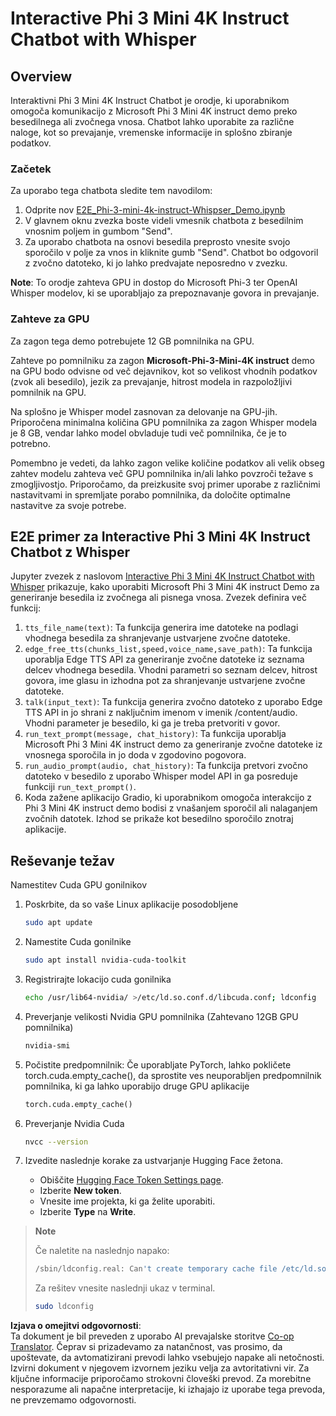 <!--
CO_OP_TRANSLATOR_METADATA:
{
  "original_hash": "006e8cf75211d3297f24e1b22e38955f",
  "translation_date": "2025-05-09T18:35:06+00:00",
  "source_file": "md/02.Application/01.TextAndChat/Phi3/E2E_Phi-3-mini_with_whisper.md",
  "language_code": "sl"
}
-->
# Interactive Phi 3 Mini 4K Instruct Chatbot with Whisper

## Overview

Interaktivni Phi 3 Mini 4K Instruct Chatbot je orodje, ki uporabnikom omogoča komunikacijo z Microsoft Phi 3 Mini 4K instruct demo preko besedilnega ali zvočnega vnosa. Chatbot lahko uporabite za različne naloge, kot so prevajanje, vremenske informacije in splošno zbiranje podatkov.

### Začetek

Za uporabo tega chatbota sledite tem navodilom:

1. Odprite nov [E2E_Phi-3-mini-4k-instruct-Whispser_Demo.ipynb](https://github.com/microsoft/Phi-3CookBook/blob/main/code/06.E2E/E2E_Phi-3-mini-4k-instruct-Whispser_Demo.ipynb)
2. V glavnem oknu zvezka boste videli vmesnik chatbota z besedilnim vnosnim poljem in gumbom "Send".
3. Za uporabo chatbota na osnovi besedila preprosto vnesite svojo sporočilo v polje za vnos in kliknite gumb "Send". Chatbot bo odgovoril z zvočno datoteko, ki jo lahko predvajate neposredno v zvezku.

**Note**: To orodje zahteva GPU in dostop do Microsoft Phi-3 ter OpenAI Whisper modelov, ki se uporabljajo za prepoznavanje govora in prevajanje.

### Zahteve za GPU

Za zagon tega demo potrebujete 12 GB pomnilnika na GPU.

Zahteve po pomnilniku za zagon **Microsoft-Phi-3-Mini-4K instruct** demo na GPU bodo odvisne od več dejavnikov, kot so velikost vhodnih podatkov (zvok ali besedilo), jezik za prevajanje, hitrost modela in razpoložljivi pomnilnik na GPU.

Na splošno je Whisper model zasnovan za delovanje na GPU-jih. Priporočena minimalna količina GPU pomnilnika za zagon Whisper modela je 8 GB, vendar lahko model obvladuje tudi več pomnilnika, če je to potrebno.

Pomembno je vedeti, da lahko zagon velike količine podatkov ali velik obseg zahtev modelu zahteva več GPU pomnilnika in/ali lahko povzroči težave s zmogljivostjo. Priporočamo, da preizkusite svoj primer uporabe z različnimi nastavitvami in spremljate porabo pomnilnika, da določite optimalne nastavitve za svoje potrebe.

## E2E primer za Interactive Phi 3 Mini 4K Instruct Chatbot z Whisper

Jupyter zvezek z naslovom [Interactive Phi 3 Mini 4K Instruct Chatbot with Whisper](https://github.com/microsoft/Phi-3CookBook/blob/main/code/06.E2E/E2E_Phi-3-mini-4k-instruct-Whispser_Demo.ipynb) prikazuje, kako uporabiti Microsoft Phi 3 Mini 4K instruct Demo za generiranje besedila iz zvočnega ali pisnega vnosa. Zvezek definira več funkcij:

1. `tts_file_name(text)`: Ta funkcija generira ime datoteke na podlagi vhodnega besedila za shranjevanje ustvarjene zvočne datoteke.
1. `edge_free_tts(chunks_list,speed,voice_name,save_path)`: Ta funkcija uporablja Edge TTS API za generiranje zvočne datoteke iz seznama delcev vhodnega besedila. Vhodni parametri so seznam delcev, hitrost govora, ime glasu in izhodna pot za shranjevanje ustvarjene zvočne datoteke.
1. `talk(input_text)`: Ta funkcija generira zvočno datoteko z uporabo Edge TTS API in jo shrani z naključnim imenom v imenik /content/audio. Vhodni parameter je besedilo, ki ga je treba pretvoriti v govor.
1. `run_text_prompt(message, chat_history)`: Ta funkcija uporablja Microsoft Phi 3 Mini 4K instruct demo za generiranje zvočne datoteke iz vnosnega sporočila in jo doda v zgodovino pogovora.
1. `run_audio_prompt(audio, chat_history)`: Ta funkcija pretvori zvočno datoteko v besedilo z uporabo Whisper model API in ga posreduje funkciji `run_text_prompt()`.
1. Koda zažene aplikacijo Gradio, ki uporabnikom omogoča interakcijo z Phi 3 Mini 4K instruct demo bodisi z vnašanjem sporočil ali nalaganjem zvočnih datotek. Izhod se prikaže kot besedilno sporočilo znotraj aplikacije.

## Reševanje težav

Namestitev Cuda GPU gonilnikov

1. Poskrbite, da so vaše Linux aplikacije posodobljene

    ```bash
    sudo apt update
    ```

1. Namestite Cuda gonilnike

    ```bash
    sudo apt install nvidia-cuda-toolkit
    ```

1. Registrirajte lokacijo cuda gonilnika

    ```bash
    echo /usr/lib64-nvidia/ >/etc/ld.so.conf.d/libcuda.conf; ldconfig
    ```

1. Preverjanje velikosti Nvidia GPU pomnilnika (Zahtevano 12GB GPU pomnilnika)

    ```bash
    nvidia-smi
    ```

1. Počistite predpomnilnik: Če uporabljate PyTorch, lahko pokličete torch.cuda.empty_cache(), da sprostite ves neuporabljen predpomnilnik pomnilnika, ki ga lahko uporabijo druge GPU aplikacije

    ```python
    torch.cuda.empty_cache() 
    ```

1. Preverjanje Nvidia Cuda

    ```bash
    nvcc --version
    ```

1. Izvedite naslednje korake za ustvarjanje Hugging Face žetona.

    - Obiščite [Hugging Face Token Settings page](https://huggingface.co/settings/tokens?WT.mc_id=aiml-137032-kinfeylo).
    - Izberite **New token**.
    - Vnesite ime projekta, ki ga želite uporabiti.
    - Izberite **Type** na **Write**.

> **Note**
>
> Če naletite na naslednjo napako:
>
> ```bash
> /sbin/ldconfig.real: Can't create temporary cache file /etc/ld.so.cache~: Permission denied 
> ```
>
> Za rešitev vnesite naslednji ukaz v terminal.
>
> ```bash
> sudo ldconfig
> ```

**Izjava o omejitvi odgovornosti**:  
Ta dokument je bil preveden z uporabo AI prevajalske storitve [Co-op Translator](https://github.com/Azure/co-op-translator). Čeprav si prizadevamo za natančnost, vas prosimo, da upoštevate, da avtomatizirani prevodi lahko vsebujejo napake ali netočnosti. Izvirni dokument v njegovem izvor­nem jeziku velja za avtoritativni vir. Za ključne informacije priporočamo strokovni človeški prevod. Za morebitne nesporazume ali napačne interpretacije, ki izhajajo iz uporabe tega prevoda, ne prevzemamo odgovornosti.